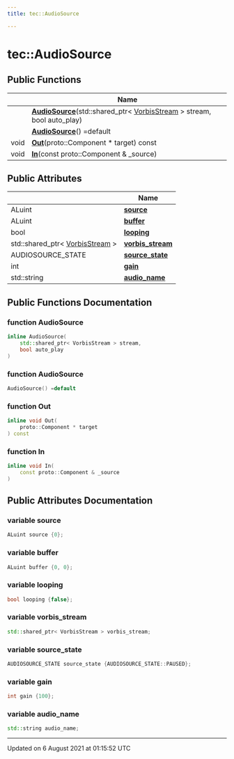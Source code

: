 ```yaml
---
title: tec::AudioSource

---
```


# tec::AudioSource





## Public Functions

|                | Name           |
| -------------- | -------------- |
| | **[AudioSource](/engine/Classes/structtec_1_1_audio_source/#function-audiosource)**(std::shared_ptr< [VorbisStream](/engine/Classes/classtec_1_1_vorbis_stream/) > stream, bool auto_play) |
| | **[AudioSource](/engine/Classes/structtec_1_1_audio_source/#function-audiosource)**() =default |
| void | **[Out](/engine/Classes/structtec_1_1_audio_source/#function-out)**(proto::Component * target) const |
| void | **[In](/engine/Classes/structtec_1_1_audio_source/#function-in)**(const proto::Component & _source) |

## Public Attributes

|                | Name           |
| -------------- | -------------- |
| ALuint | **[source](/engine/Classes/structtec_1_1_audio_source/#variable-source)**  |
| ALuint | **[buffer](/engine/Classes/structtec_1_1_audio_source/#variable-buffer)**  |
| bool | **[looping](/engine/Classes/structtec_1_1_audio_source/#variable-looping)**  |
| std::shared_ptr< [VorbisStream](/engine/Classes/classtec_1_1_vorbis_stream/) > | **[vorbis_stream](/engine/Classes/structtec_1_1_audio_source/#variable-vorbis_stream)**  |
| AUDIOSOURCE_STATE | **[source_state](/engine/Classes/structtec_1_1_audio_source/#variable-source_state)**  |
| int | **[gain](/engine/Classes/structtec_1_1_audio_source/#variable-gain)**  |
| std::string | **[audio_name](/engine/Classes/structtec_1_1_audio_source/#variable-audio_name)**  |

## Public Functions Documentation

### function AudioSource

```cpp
inline AudioSource(
    std::shared_ptr< VorbisStream > stream,
    bool auto_play
)
```


### function AudioSource

```cpp
AudioSource() =default
```


### function Out

```cpp
inline void Out(
    proto::Component * target
) const
```


### function In

```cpp
inline void In(
    const proto::Component & _source
)
```


## Public Attributes Documentation

### variable source

```cpp
ALuint source {0};
```


### variable buffer

```cpp
ALuint buffer {0, 0};
```


### variable looping

```cpp
bool looping {false};
```


### variable vorbis_stream

```cpp
std::shared_ptr< VorbisStream > vorbis_stream;
```


### variable source_state

```cpp
AUDIOSOURCE_STATE source_state {AUDIOSOURCE_STATE::PAUSED};
```


### variable gain

```cpp
int gain {100};
```


### variable audio_name

```cpp
std::string audio_name;
```


-------------------------------

Updated on  6 August 2021 at 01:15:52 UTC